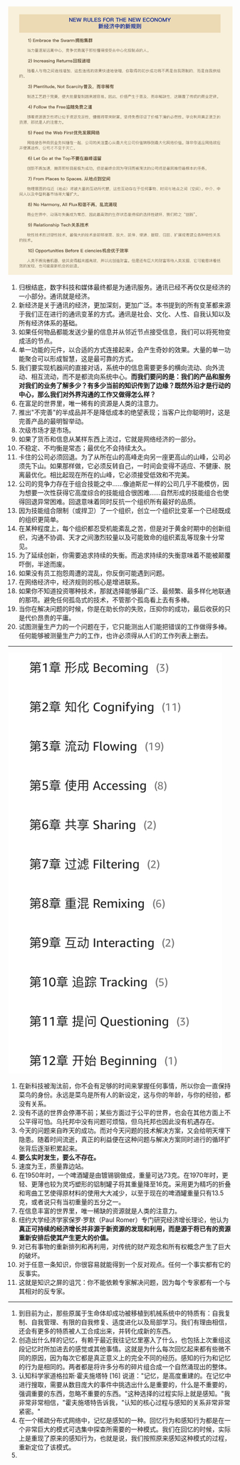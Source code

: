 ![](img/新经济新规则.jpeg)

1. 归根结底，数字科技和媒体最终都是为通讯服务。通讯已经不再仅仅是经济的一小部分。通讯就是经济。
1. 新经济是关于通讯的经济，更加深刻，更加广泛。本书提到的所有变革都来源于我们正在进行的通讯变革的方式。通讯是社会、文化、人性、自我认知以及所有经济体系的基础。
1. 如果任何物品都能发送少量的信息并从邻近节点接受信息，我们可以将死物变成活的节点。
1. 单一功能的元件，以合适的方式连接起来，会产生奇妙的效果。大量的单一功能聚合可以形成智慧，这是最可靠的方式。
1. 我们要实现机器间的直接对话，系统中的信息需要更多的横向流动、向外流动、相互流动，而不是都流向系统中心。**而我们要问的是：我们的产品和服务对我们的业务了解多少？有多少当前的知识传到了边缘？既然外沿才是行动的中心，那么我们对外界沟通的工作又做得怎么样？**
1. 在富足的世界里，唯一稀有的资源是人类的注意力。
1. 推出"不完善"的半成品并不是降低成本的绝望表现；当客户比你聪明时，这是完善产品的最明智举动。
1. 次级市场才是市场。
1. 如果了货币和信息从某样东西上流过，它就是网络经济的一部分。
1. 不稳定、不均衡是常态；最优化不会持续太久。
1. 卡住的公司必须回退。为了从所在山的高峰走向另一座更高山的山峰，公司必须先下山。如果那样做，它必须反转自己，一时间会变得不适应、不健康、脱离最优化。相比起现在所在的山峰，它必须接受低效和不完美。
1. 公司的竞争力存在于组合技能之中……像迪斯尼一样的公司几乎不能模仿，因为想要一次性获得它高度综合的技能组合很困难……自然形成的技能组合也使得回退异常困难。回退意味着同时反抗一个组织所有最好的品质。
1. 因为技能组合限制（或捍卫）了一个组织，创立一个组织比变革一个已经既成的组织更简单。
1. 在某种程度上，每个组织都忍受机能紊乱之苦，但是对于黄金时期中的创新组织，沟通不协调、天才之间激烈较量以及可能致命的组织紊乱等现象十分常见。
1. 为了延续创新，你需要追求持续的失衡。而追求持续的失衡意味着不能被颠覆吓倒，半途而废。
1. 如果没有员工抱怨周遭的混乱，你反倒可能遇到问题。
1. 在网络经济中，经济规则的核心是增进联系。
1. 如果你不知道投资哪种技术，那就选择能够最广泛、最频繁、最多样化地联通的那项。避免任何孤岛式的技术，不管那个孤岛看上去有多棒。
1. 当你在解决问题的时候，你是在助长你的失败，压抑你的成功，最后收获的只是代价昂贵的平庸。
1. 试图测量生产力的一个问题在于，它只能测出人们能把错误的工作做得多棒。任何能够被测量生产力的工作，也许必须得从人们的工作列表上删去。

***

![](img/必然.jpeg)

1. 在新科技被淘汰前，你不会有足够的时间来掌握任何事情，所以你会一直保持菜鸟的身份。永远是菜鸟是所有人的新设定，这与你的年龄，与你的经验，都没有关系。
1. 没有不适的世界会停滞不前；某些方面过于公平的世界，也会在其他方面上不公平得可怕。乌托邦中没有问题可烦恼，但乌托邦也因此没有机遇存在。
1. 今天的问题来自昨天的成功。而对今天问题的技术解决方案，又会给明天埋下隐患。随着时间流逝，真正的利益便在这种问题与解决方案同时进行的循环扩张背后逐渐积累起来。
1. **要么实时发生，要么不存在。**
1. 速度为王，质量靠边站。
1. 在1950年时，一个啤酒罐是由镀锡钢做成，重量可达73克。在1970年时，更轻、更薄也较为灵巧塑形的铝制罐子将其重量降至16克。采用更为精巧的折叠和弯曲工艺使得原材料的使用大大减少，以至于现在的啤酒罐重量只有13.5克，或者说只有当初重量的五分之一。
1. 在信息丰富的世界里，唯一稀缺的资源就是人类的注意力。
1. 纽约大学经济学家保罗·罗默（Paul Romer）专门研究经济增长理论，他认为**真正可持续的经济增长并非源于新资源的发现和利用，而是源于将已有的资源重新安排后使其产生更大的价值。**
1. 对已有事物的重新排列和再利用，对传统的财产观念和所有权概念产生了巨大的破坏。
1. 对于任意一条知识，你很容易就能得到一个反对观点。任何一个事实都有它的反事实。
1. 这就是知识之屏的诅咒：你不能依赖专家解决问题，因为每个专家都有一个与其相对的反专家。

***

1. 到目前为止，那些原属于生命体却成功被移植到机械系统中的特质有：自我复制、自我管理、有限的自我修复、适度进化以及局部学习。我们有理由相信，还会有更多的特质被人工合成出来，并转化成新的东西。
1. 创造出什么样的记忆，有赖于最近我往记忆里塞入了什么，也包括上次重组这段记忆时所加进去的感觉或其他事情。这就是为什么每次回忆起来都有些微不同的原因，因为每次它都是真正意义上的完全不同的经历。感知的行为和记忆的行为是相同的。两者都是将许多分布的碎片组合成一个自然涌现出的整体。
1. 认知科学家道格拉斯·霍夫施塔特 [16] 说道："记忆，是高度重建的。在记忆中进行搜取，需要从数目庞大的事件中挑选出什么是重要的，什么是不重要的，强调重要的东西，忽略不重要的东西。"这种选择的过程实际上就是感知。"我非常非常相信，"霍夫施塔特告诉我，"认知的核心过程与感知的关系非常非常紧密。"
1. 在一个稀疏分布式网络中，记忆是感知的一种。回忆行为和感知行为都是在一个非常巨大的模式可选集中探查所需要的一种模式。我们在回忆的时候，实际上是重现了原来的感知行为，也就是说，我们按照原来感知这种模式的过程，重新定位了该模式。
1. 